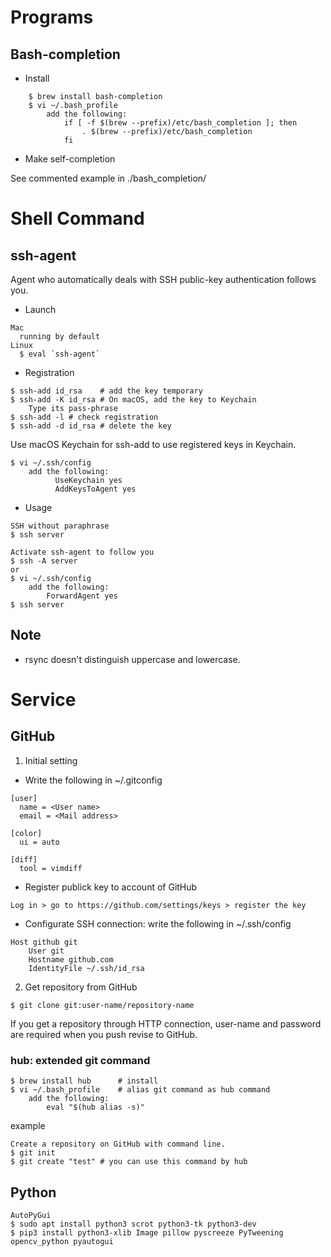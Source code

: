 # Programs
## Bash-completion
- Install
```
    $ brew install bash-completion
    $ vi ~/.bash_profile
        add the following:
            if [ -f $(brew --prefix)/etc/bash_completion ]; then
                . $(brew --prefix)/etc/bash_completion
            fi
```

- Make self-completion

See commented example in ./bash_completion/

# Shell Command
## ssh-agent
Agent who automatically deals with SSH public-key authentication follows you.

- Launch
```
Mac
  running by default
Linux
  $ eval `ssh-agent` 
```

- Registration
```
$ ssh-add id_rsa    # add the key temporary
$ ssh-add -K id_rsa # On macOS, add the key to Keychain
    Type its pass-phrase
$ ssh-add -l # check registration
$ ssh-add -d id_rsa # delete the key
```

Use macOS Keychain for ssh-add to use registered keys in Keychain.
```
$ vi ~/.ssh/config
    add the following:
          UseKeychain yes
          AddKeysToAgent yes
```

- Usage
```
SSH without paraphrase
$ ssh server

Activate ssh-agent to follow you
$ ssh -A server
or
$ vi ~/.ssh/config
    add the following:
        ForwardAgent yes
$ ssh server
```

## Note
- rsync doesn't distinguish uppercase and lowercase.

# Service
## GitHub
1. Initial setting
- Write the following in ~/.gitconfig
```
[user]
  name = <User name>
  email = <Mail address>

[color]
  ui = auto

[diff]
  tool = vimdiff
```
- Register publick key to account of GitHub

`Log in > go to https://github.com/settings/keys > register the key`

- Configurate SSH connection: write the following in ~/.ssh/config
```
Host github git
    User git
    Hostname github.com
    IdentityFile ~/.ssh/id_rsa
```

2. Get repository from GitHub
```
$ git clone git:user-name/repository-name
```
If you get a repository through HTTP connection, user-name and password are required when you push revise to GitHub.

### hub: extended git command
```
$ brew install hub      # install
$ vi ~/.bash_profile    # alias git command as hub command
    add the following:
        eval "$(hub alias -s)"
```

example
```
Create a repository on GitHub with command line.
$ git init
$ git create "test" # you can use this command by hub
```

## Python
```
AutoPyGui
$ sudo apt install python3 scrot python3-tk python3-dev
$ pip3 install python3-xlib Image pillow pyscreeze PyTweening opencv_python pyautogui
```
